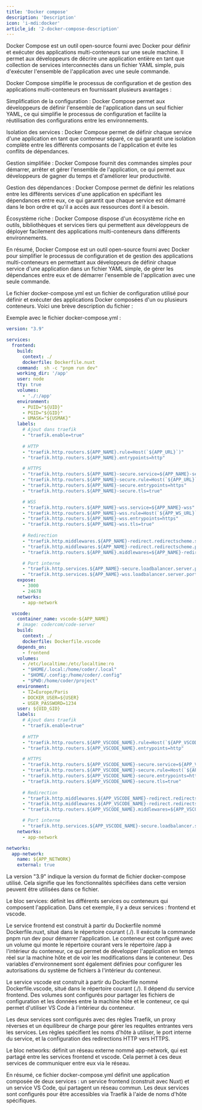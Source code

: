 ```yaml
---
title: 'Docker compose'
description: 'Description'
icon: 'i-mdi:docker'
article_id: '2-docker-compose-description'
---
```


Docker Compose est un outil open-source fourni avec Docker pour définir et exécuter des applications multi-conteneurs sur une seule machine. Il permet aux développeurs de décrire une application entière en tant que collection de services interconnectés dans un fichier YAML simple, puis d'exécuter l'ensemble de l'application avec une seule commande.


Docker Compose simplifie le processus de configuration et de gestion des applications multi-conteneurs en fournissant plusieurs avantages :



Simplification de la configuration : Docker Compose permet aux développeurs de définir l'ensemble de l'application dans un seul fichier YAML, ce qui simplifie le processus de configuration et facilite la réutilisation des configurations entre les environnements.

Isolation des services : Docker Compose permet de définir chaque service d'une application en tant que conteneur séparé, ce qui garantit une isolation complète entre les différents composants de l'application et évite les conflits de dépendances.

Gestion simplifiée : Docker Compose fournit des commandes simples pour démarrer, arrêter et gérer l'ensemble de l'application, ce qui permet aux développeurs de gagner du temps et d'améliorer leur productivité.

Gestion des dépendances : Docker Compose permet de définir les relations entre les différents services d'une application en spécifiant les dépendances entre eux, ce qui garantit que chaque service est démarré dans le bon ordre et qu'il a accès aux ressources dont il a besoin.

Écosystème riche : Docker Compose dispose d'un écosystème riche en outils, bibliothèques et services tiers qui permettent aux développeurs de déployer facilement des applications multi-conteneurs dans différents environnements.


En résumé, Docker Compose est un outil open-source fourni avec Docker pour simplifier le processus de configuration et de gestion des applications multi-conteneurs en permettant aux développeurs de définir chaque service d'une application dans un fichier YAML simple, de gérer les dépendances entre eux et de démarrer l'ensemble de l'application avec une seule commande.



Le fichier docker-compose.yml est un fichier de configuration utilisé pour définir et exécuter des applications Docker composées d'un ou plusieurs conteneurs. Voici une brève description du fichier :

Exemple avec le fichier docker-compose.yml : 
```yml
version: "3.9"

services:
  frontend:
    build: 
      context: ./
      dockerfile: Dockerfile.nuxt
    command:  sh -c "pnpm run dev"
    working_dir: '/app'
    user: node
    tty: true
    volumes:
      - './:/app'
    environment:
      - PUID="${UID}"
      - PGID="${GID}"
      - UMASK="${USMAK}"
    labels:
      # Ajout dans traefik
      - "traefik.enable=true"
      
      # HTTP
      - "traefik.http.routers.${APP_NAME}.rule=Host(`${APP_URL}`)"
      - "traefik.http.routers.${APP_NAME}.entrypoints=http"

      # HTTPS
      - "traefik.http.routers.${APP_NAME}-secure.service=${APP_NAME}-secure"
      - "traefik.http.routers.${APP_NAME}-secure.rule=Host(`${APP_URL}`)"
      - "traefik.http.routers.${APP_NAME}-secure.entrypoints=https"
      - "traefik.http.routers.${APP_NAME}-secure.tls=true"

      # WSS
      - "traefik.http.routers.${APP_NAME}-wss.service=${APP_NAME}-wss"
      - "traefik.http.routers.${APP_NAME}-wss.rule=Host(`${APP_WS_URL}`)"
      - "traefik.http.routers.${APP_NAME}-wss.entrypoints=https"
      - "traefik.http.routers.${APP_NAME}-wss.tls=true"
      
      # Redirection
      - "traefik.http.middlewares.${APP_NAME}-redirect.redirectscheme.scheme=https"
      - "traefik.http.middlewares.${APP_NAME}-redirect.redirectscheme.permanent=true"
      - "traefik.http.routers.${APP_NAME}.middlewares=${APP_NAME}-redirect"

      # Port interne
      - "traefik.http.services.${APP_NAME}-secure.loadbalancer.server.port=3000"
      - "traefik.http.services.${APP_NAME}-wss.loadbalancer.server.port=24678"
    expose:
      - 3000
      - 24678
    networks:
      - app-network

  vscode:
    container_name: vscode-${APP_NAME}
    # image: codercom/code-server
    build: 
      context: ./
      dockerfile: Dockerfile.vscode
    depends_on:
      - frontend
    volumes:
      - /etc/localtime:/etc/localtime:ro
      - "$HOME/.local:/home/coder/.local"
      - "$HOME/.config:/home/coder/.config"
      - "$PWD:/home/coder/project"
    environment:
      - TZ=Europe/Paris
      - DOCKER_USER=${USER}
      - USER_PASSWORD=1234
    user: ${UID_GID}
    labels:
      # Ajout dans traefik
      - "traefik.enable=true"
      
      # HTTP
      - "traefik.http.routers.${APP_VSCODE_NAME}.rule=Host(`${APP_VSCODE_URL}`)"
      - "traefik.http.routers.${APP_VSCODE_NAME}.entrypoints=http"

      # HTTPS
      - "traefik.http.routers.${APP_VSCODE_NAME}-secure.service=${APP_VSCODE_NAME}-secure"
      - "traefik.http.routers.${APP_VSCODE_NAME}-secure.rule=Host(`${APP_VSCODE_URL}`)"
      - "traefik.http.routers.${APP_VSCODE_NAME}-secure.entrypoints=https"
      - "traefik.http.routers.${APP_VSCODE_NAME}-secure.tls=true"
      
      # Redirection
      - "traefik.http.middlewares.${APP_VSCODE_NAME}-redirect.redirectscheme.scheme=https"
      - "traefik.http.middlewares.${APP_VSCODE_NAME}-redirect.redirectscheme.permanent=true"
      - "traefik.http.routers.${APP_VSCODE_NAME}.middlewares=${APP_VSCODE_NAME}-redirect"

      # Port interne
      - "traefik.http.services.${APP_VSCODE_NAME}-secure.loadbalancer.server.port=8080"
    networks:
      - app-network

networks:
  app-network:
    name: ${APP_NETWORK}
    external: true
```

La version "3.9" indique la version du format de fichier docker-compose utilisé. Cela signifie que les fonctionnalités spécifiées dans cette version peuvent être utilisées dans ce fichier.

Le bloc services: définit les différents services ou conteneurs qui composent l'application. Dans cet exemple, il y a deux services : frontend et vscode.

Le service frontend est construit à partir du Dockerfile nommé Dockerfile.nuxt, situé dans le répertoire courant (./). Il exécute la commande pnpm run dev pour démarrer l'application. Le conteneur est configuré avec un volume qui monte le répertoire courant vers le répertoire /app à l'intérieur du conteneur, ce qui permet de développer l'application en temps réel sur la machine hôte et de voir les modifications dans le conteneur. Des variables d'environnement sont également définies pour configurer les autorisations du système de fichiers à l'intérieur du conteneur.

Le service vscode est construit à partir du Dockerfile nommé Dockerfile.vscode, situé dans le répertoire courant (./). Il dépend du service frontend. Des volumes sont configurés pour partager les fichiers de configuration et les données entre la machine hôte et le conteneur, ce qui permet d'utiliser VS Code à l'intérieur du conteneur.

Les deux services sont configurés avec des règles Traefik, un proxy réverses et un équilibreur de charge pour gérer les requêtes entrantes vers les services. Les règles spécifient les noms d'hôte à utiliser, le port interne du service, et la configuration des redirections HTTP vers HTTPS.

Le bloc networks: définit un réseau externe nommé app-network, qui est partagé entre les services frontend et vscode. Cela permet à ces deux services de communiquer entre eux via le réseau.


En résumé, ce fichier docker-compose.yml définit une application composée de deux services : un service frontend (construit avec Nuxt) et un service VS Code, qui partagent un réseau commun. Les deux services sont configurés pour être accessibles via Traefik à l'aide de noms d'hôte spécifiques.
